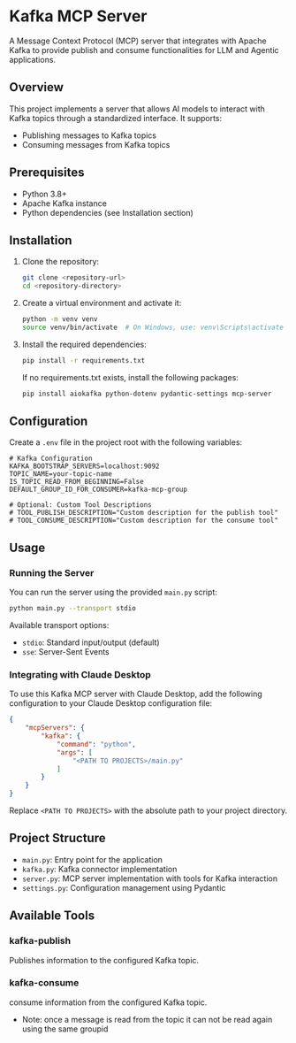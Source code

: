 # Kafka MCP Server

A Message Context Protocol (MCP) server that integrates with Apache Kafka to provide publish and consume functionalities for LLM and Agentic applications.

## Overview

This project implements a server that allows AI models to interact with Kafka topics through a standardized interface. It supports:

- Publishing messages to Kafka topics
- Consuming messages from Kafka topics

## Prerequisites

- Python 3.8+
- Apache Kafka instance
- Python dependencies (see Installation section)

## Installation

1. Clone the repository:
   ```bash
   git clone <repository-url>
   cd <repository-directory>
   ```

2. Create a virtual environment and activate it:
   ```bash
   python -m venv venv
   source venv/bin/activate  # On Windows, use: venv\Scripts\activate
   ```

3. Install the required dependencies:
   ```bash
   pip install -r requirements.txt
   ```

   If no requirements.txt exists, install the following packages:
   ```bash
   pip install aiokafka python-dotenv pydantic-settings mcp-server
   ```

## Configuration

Create a `.env` file in the project root with the following variables:

```
# Kafka Configuration
KAFKA_BOOTSTRAP_SERVERS=localhost:9092
TOPIC_NAME=your-topic-name
IS_TOPIC_READ_FROM_BEGINNING=False
DEFAULT_GROUP_ID_FOR_CONSUMER=kafka-mcp-group

# Optional: Custom Tool Descriptions
# TOOL_PUBLISH_DESCRIPTION="Custom description for the publish tool"
# TOOL_CONSUME_DESCRIPTION="Custom description for the consume tool"
```

## Usage

### Running the Server

You can run the server using the provided `main.py` script:

```bash
python main.py --transport stdio
```

Available transport options:
- `stdio`: Standard input/output (default)
- `sse`: Server-Sent Events

### Integrating with Claude Desktop

To use this Kafka MCP server with Claude Desktop, add the following configuration to your Claude Desktop configuration file:

```json
{
    "mcpServers": {
        "kafka": {
            "command": "python",
            "args": [
                "<PATH TO PROJECTS>/main.py"
            ]
        }
    }
}
```

Replace `<PATH TO PROJECTS>` with the absolute path to your project directory.

## Project Structure

- `main.py`: Entry point for the application
- `kafka.py`: Kafka connector implementation
- `server.py`: MCP server implementation with tools for Kafka interaction
- `settings.py`: Configuration management using Pydantic

## Available Tools

### kafka-publish

Publishes information to the configured Kafka topic.

### kafka-consume

consume information from the configured Kafka topic.
- Note: once a message is read from the topic it can not be read again using the same groupid
